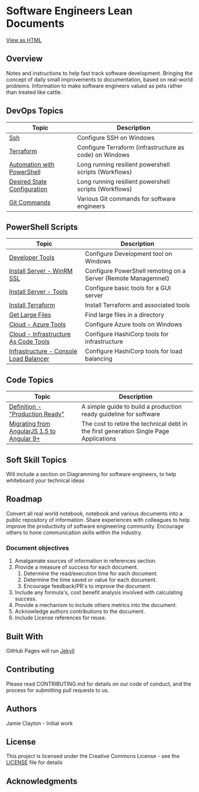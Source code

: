 
# Software Engineers Lean Documents

[View as HTML](https://jamie-clayton.github.io/Docs/)

## Overview

Notes and instructions to help fast track software development.
Bringing the concept of daily small improvements to documentation, based on real-world problems.
Information to make software engineers valued as pets rather than treated like cattle.

## DevOps Topics

| Topic                  | Description              |
|------------------------|--------------------------|
| [Ssh](devops/ssh.md) | Configure SSH on Windows |
| [Terraform](devops/terraform.md) | Configure Terraform (infrastructure as code) on Windows |
| [Automation with PowerShell](devops/Automation.md) | Long running resilient powershell scripts (Workflows) |
| [Desired State Configuration](devops/DesiredStateConfiguration.md) | Long running resilient powershell scripts (Workflows) |
| [Git Commands](devops/GitCommand.md) | Various Git commands for software engineers |

## PowerShell Scripts

| Topic                  | Description              |
|------------------------|--------------------------|
| [Developer Tools](devops/PowerShell/Install%20Personal%20Tools.ps1) | Configure Development tool on Windows |
| [Install Server - WinRM SSL](devops/PowerShell/Install-Server-1-WinRm.ps1) | Configure PowerShell remoting on a Server (Remote Managemnet) |
| [Install Server - Tools](devops/PowerShell/Install-Server-2-Tools.ps1) | Configure basic tools for a GUI server |
| [Install Terraform](devops/PowerShell/Install%20Terraform.ps1) | Install Terraform and associated tools |
| [Get Large Files](devops/PowerShell/Get-LargeFiles.ps1) | Find large files in a directory |
| [Cloud - Azure Tools](devops/PowerShell/Install%20Azure%20Tools.ps1) | Configure Azure tools on Windows |
| [Cloud - Infrastructure As Code Tools](devops/PowerShell/Install%20Terraform.ps1) | Configure HashiCorp tools for infrastructure |
| [Infrastructure - Console Load Balancer](devops/PowerShell/Install%20Consul%20Load%20Balancer.ps1) | Configure HashiCorp tools for load balancing |

## Code Topics

| Topic                  | Description              |
|------------------------|--------------------------|
| [Definition - "Production Ready"](code/ProductionReady.md) | A simple guide to build a production ready guideline for software |
| [Migrating from AngularJS 1.5 to Angular 9+](code/RetiringAngularJs.md) | The cost to retire the technical debt in the first generation Single Page Applications |

## Soft Skill Topics

Will include a section on Diagramming for software engineers, to help whiteboard your technical ideas

## Roadmap

Convert all real world notebook, notebook and various documents into a public repository of information.
Share experiences with colleagues to help improve the productivity of software engineering community.
Encourage others to hone communication skills within the industry.

### Document objectives

1. Amalgamate sources of information in references section.
2. Provide a measure of success for each document.
    1. Determine the read/execution time for each document.
    2. Determine the time saved or value for each document.
    3. Encourage feedback/PR's to improve the document.
3. Include any formula's, cost benefit analysis involved with calculating success.
4. Provide a mechanism to include others metrics into the document.
5. Acknowledge authors contributions to the document.
6. Include License references for reuse.

## Built With

GitHub Pages will run [Jekyll](https://jekyllrb.com/)

## Contributing

Please read CONTRIBUTING.md for details on our code of conduct, and the process for submitting pull requests to us.

## Authors

Jamie Clayton - Initial work

## License

This project is licensed under the Creative Commons License - see the [LICENSE](./LICENSE.md) file for details

## Acknowledgments
